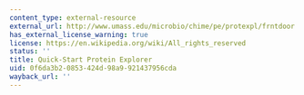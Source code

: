 ```yaml
---
content_type: external-resource
external_url: http://www.umass.edu/microbio/chime/pe/protexpl/frntdoor.htm
has_external_license_warning: true
license: https://en.wikipedia.org/wiki/All_rights_reserved
status: ''
title: Quick-Start Protein Explorer
uid: 0f6da3b2-0853-424d-98a9-921437956cda
wayback_url: ''
---
```


